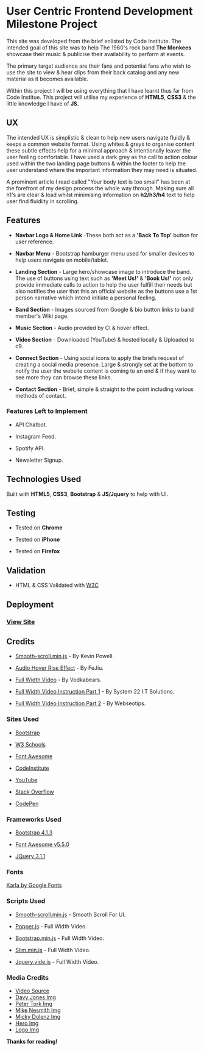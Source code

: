 # User Centric Frontend Development Milestone Project

This site was developed from the brief enlisted by Code Institute. The intended goal of this site was to help The 1960's rock band **The Monkees** showcase their music & publicise their availability to perform at events.

The primary target audience are their fans and potential fans who wish to use the site to view & hear clips from their back catalog and any new material as it becomes available.

Within this project I will be using everything that I have learnt thus far from Code Institue.
This project will utilise my experience of **HTML5**, **CSS3** & the little knowledge I have of **JS**.

## UX

The intended UX is simplistic & clean to help new users navigate fluidly & keeps a common website format. Using whites & greys to organise content these subtle effects help for a minimal approach & intentionally leaver the user feeling comfortable. I have used a dark grey as the call to action colour used within the two landing page buttons & within the footer to help the user understand where the important information they may need is situated.

A prominent article I read called "Your body text is too small" has been at the forefront of my design process the whole way through. Making sure all h1's are clear & lead whilst minimising information on **h2/h3/h4** text to help user find fluidiity in scrolling.

## Features 

* **Navbar Logo & Home Link** -These both act as a **'Back To Top'** button for user reference. 

* **Navbar Menu** - Bootstrap hamburger menu used for smaller devices to help users navigate on mobile/tablet.

* **Landing Section** - Large hero/showcase image to introduce the band. The use of buttons using text such as **'Meet Us!'** & **'Book Us!'** not only provide immediate calls to action to help the user fulfill their needs but also notifies the user that this an official website as the buttons use a 1st person narrative which intend initiate a personal feeling.

* **Band Section** - Images sourced from Google & bio button links to band member's Wiki page.

* **Music Section** - Audio provided by CI & hover effect.

* **Video Section** - Downloaded (YouTube) & hosted locally & Uploaded to c9.

* **Connect Section** - Using social icons to apply the briefs request of creating a social media presence. Large & strongly set at the bottom to notify the user the website content is coming to an end & if they want to see more they can browse these links.

* **Contact Section** - Brief, simple & straight to the point including various methods of contact.

### Features Left to Implement 

* API Chatbot.

* Instagram Feed.

* Spotify API.

* Newsletter Signup.

## Technologies Used

Built with **HTML5**, **CSS3**, **Bootstrap** & **JS/Jquery** to help with UI.

## Testing

* Tested on **Chrome**

* Tested on **iPhone**

* Tested on **Firefox**

## Validation

* HTML & CSS Validated with [W3C](https://validator.w3.org)

## Deployment

### [View Site](https://elh0.github.io/User-Centric-Frontend-Development-Milestone-Project)

## Credits 

* [Smooth-scroll.min.js](https://codepen.io/kevinpowell/pen/dWzGox) - By Kevin Powell.

* [Audio Hover Rise Effect](https://codepen.io/dcastanos/pen/FeJiu) - By FeJiu.

* [Full Width Video](https://github.com/vodkabears/Vide) - By Vodkabears.

* [Full Width Video Instruction Part 1](https://youtu.be/4tYPDXfjP1Y) - By System 22 I.T Solutions.

* [Full Width Video Instruction Part 2](https://youtu.be/Y1eCNrUDrQg) - By Webseotips.

### Sites Used

* [Bootstrap](https://getbootstrap.com/docs/4.1/getting-started/introduction/)

* [W3 Schools](https://www.w3schools.com/html/default.asp) 

* [Font Awesome](https://www.bootstrapcdn.com/fontawesome/) 

* [CodeInstitute](https://courses.codeinstitute.net)

* [YouTube](https://www.youtube.com/)

* [Stack Overflow](https://stackoverflow.com/)

* [CodePen](https://codepen.io/)

### Frameworks Used 

* [Bootstrap 4.1.3](https://getbootstrap.com/)

* [Font Awesome v5.5.0](https://fontawesome.com/how-to-use/on-the-web/setup/getting-started?using=web-fonts-with-css)

* [JQuery 3.1.1](https://jquery.com/download/)


### Fonts 

[Karla by Google Fonts](https://fonts.google.com/specimen/Karla)

### Scripts Used

* [Smooth-scroll.min.js](https://codepen.io/kevinpowell/pen/dWzGox) - Smooth Scroll For UI.

* [Popper.js](https://getbootstrap.com/) - Full Width Video. 

* [Bootstrap.min.js](https://getbootstrap.com/) - Full Width Video.

* [Slim.min.js](https://getbootstrap.com/) - Full Width Video.

* [Jquery.vide.js](https://github.com/vodkabears/Vide) - Full Width Video.

### Media Credits

* [Video Source](https://www.youtube.com/watch?v=xvqeSJlgaNk)
* [Davy Jones Img](http://www.gstatic.com/tv/thumb/persons/863/863_v9_ba.jpg)
* [Peter Tork Img](http://www.gstatic.com/tv/thumb/persons/1784/1784_v9_ba.jpg)
* [Mike Nesmith Img](http://images5.fanpop.com/image/photos/30800000/Monkees-the-monkees-30872713-804-1024.jpg)
* [Micky Dolenz Img](http://www.monkeeslivealmanac.com/uploads/7/8/9/5/7895731/5389806_orig.jpg)
* [Hero Img](https://www.monkeeslivealmanac.com/uploads/7/8/9/5/7895731/6073041_orig.jpg)
* [Logo Img](https://static1.squarespace.com/static/583863c1e6f2e1216884123c/58386b3b4402431df91128b8/5a2586f1c830250fac0cf3b7/1513805375883/14713926381211565150the-monkees-logo.jpg?format=1500w)

**Thanks for reading!**



